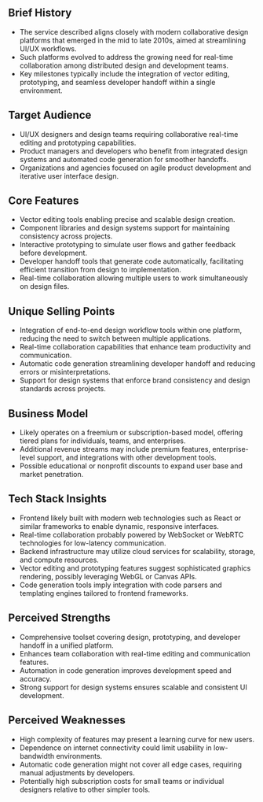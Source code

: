 ## Brief History
- The service described aligns closely with modern collaborative design platforms that emerged in the mid to late 2010s, aimed at streamlining UI/UX workflows.
- Such platforms evolved to address the growing need for real-time collaboration among distributed design and development teams.
- Key milestones typically include the integration of vector editing, prototyping, and seamless developer handoff within a single environment.

## Target Audience
- UI/UX designers and design teams requiring collaborative real-time editing and prototyping capabilities.
- Product managers and developers who benefit from integrated design systems and automated code generation for smoother handoffs.
- Organizations and agencies focused on agile product development and iterative user interface design.

## Core Features
- Vector editing tools enabling precise and scalable design creation.
- Component libraries and design systems support for maintaining consistency across projects.
- Interactive prototyping to simulate user flows and gather feedback before development.
- Developer handoff tools that generate code automatically, facilitating efficient transition from design to implementation.
- Real-time collaboration allowing multiple users to work simultaneously on design files.

## Unique Selling Points
- Integration of end-to-end design workflow tools within one platform, reducing the need to switch between multiple applications.
- Real-time collaboration capabilities that enhance team productivity and communication.
- Automatic code generation streamlining developer handoff and reducing errors or misinterpretations.
- Support for design systems that enforce brand consistency and design standards across projects.

## Business Model
- Likely operates on a freemium or subscription-based model, offering tiered plans for individuals, teams, and enterprises.
- Additional revenue streams may include premium features, enterprise-level support, and integrations with other development tools.
- Possible educational or nonprofit discounts to expand user base and market penetration.

## Tech Stack Insights
- Frontend likely built with modern web technologies such as React or similar frameworks to enable dynamic, responsive interfaces.
- Real-time collaboration probably powered by WebSocket or WebRTC technologies for low-latency communication.
- Backend infrastructure may utilize cloud services for scalability, storage, and compute resources.
- Vector editing and prototyping features suggest sophisticated graphics rendering, possibly leveraging WebGL or Canvas APIs.
- Code generation tools imply integration with code parsers and templating engines tailored to frontend frameworks.

## Perceived Strengths
- Comprehensive toolset covering design, prototyping, and developer handoff in a unified platform.
- Enhances team collaboration with real-time editing and communication features.
- Automation in code generation improves development speed and accuracy.
- Strong support for design systems ensures scalable and consistent UI development.

## Perceived Weaknesses
- High complexity of features may present a learning curve for new users.
- Dependence on internet connectivity could limit usability in low-bandwidth environments.
- Automatic code generation might not cover all edge cases, requiring manual adjustments by developers.
- Potentially high subscription costs for small teams or individual designers relative to other simpler tools.